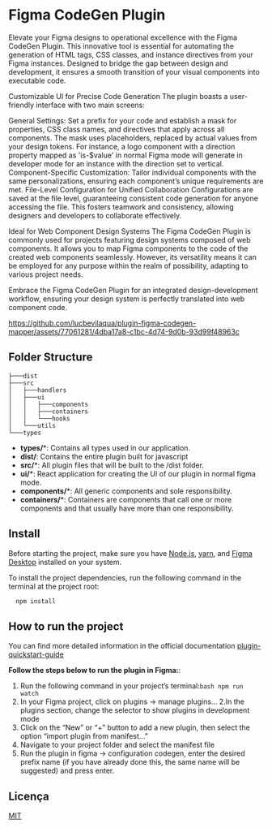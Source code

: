 # Figma CodeGen Plugin
Elevate your Figma designs to operational excellence with the Figma CodeGen Plugin. This innovative tool is essential for automating the generation of HTML tags, CSS classes, and instance directives from your Figma instances. Designed to bridge the gap between design and development, it ensures a smooth transition of your visual components into executable code.

Customizable UI for Precise Code Generation The plugin boasts a user-friendly interface with two main screens:

General Settings: Set a prefix for your code and establish a mask for properties, CSS class names, and directives that apply across all components. The mask uses placeholders, replaced by actual values from your design tokens. For instance, a logo component with a direction property mapped as 'is-$value' in normal Figma mode will generate in developer mode for an instance with the direction set to vertical. Component-Specific Customization: Tailor individual components with the same personalizations, ensuring each component’s unique requirements are met. File-Level Configuration for Unified Collaboration Configurations are saved at the file level, guaranteeing consistent code generation for anyone accessing the file. This fosters teamwork and consistency, allowing designers and developers to collaborate effectively.

Ideal for Web Component Design Systems The Figma CodeGen Plugin is commonly used for projects featuring design systems composed of web components. It allows you to map Figma components to the code of the created web components seamlessly. However, its versatility means it can be employed for any purpose within the realm of possibility, adapting to various project needs.

Embrace the Figma CodeGen Plugin for an integrated design-development workflow, ensuring your design system is perfectly translated into web component code.

https://github.com/lucbevilaqua/plugin-figma-codegen-mapper/assets/77061281/4dba17a8-c1bc-4d74-9d0b-93d99f48963c


## Folder Structure
```
├───dist
├───src
│   ├───handlers
│   ├───ui
│   │   ├───components
│   │   ├───containers
│   │   └───hooks
│   └───utils
└───types
```
- **types/***: Contains all types used in our application.
- **dist/**: Contains the entire plugin built for javascript
- **src/***: All plugin files that will be built to the /dist folder.
- **ui/***: React application for creating the UI of our plugin in normal figma mode.
- **components/***: All generic components and sole responsibility.
- **containers/***: Containers are components that call one or more components and that usually have more than one responsibility.

## Install

Before starting the project, make sure you have [Node.js](https://nodejs.org/),  [yarn](https://yarnpkg.com/), and [Figma Desktop](https://www.figma.com/downloads/) installed on your system.

To install the project dependencies, run the following command in the terminal at the project root:

```bash
  npm install
```
    
## How to run the project

You can find more detailed information in the official documentation [plugin-quickstart-guide](https://www.figma.com/plugin-docs/plugin-quickstart-guide/)

**Follow the steps below to run the plugin in Figma:**:

1. Run the following command in your project’s terminal:```bash npm run watch```
2. In your Figma project, click on plugins -> manage plugins… 2.In the plugins section, change the selector to show plugins in development mode
3. Click on the “New” or “+” button to add a new plugin, then select the option “import plugin from manifest…”
4. Navigate to your project folder and select the manifest file
5. Run the plugin in figma -> configuration codegen, enter the desired prefix name (if you have already done this, the same name will be suggested) and press enter.


## Licença

[MIT](https://choosealicense.com/licenses/mit/)
